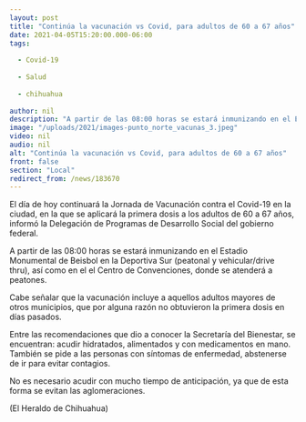 ```yaml
---
layout: post
title: "Continúa la vacunación vs Covid, para adultos de 60 a 67 años"
date: 2021-04-05T15:20:00.000-06:00
tags:
  
  - Covid-19
  
  - Salud
  
  - chihuahua
  
author: nil
description: "A partir de las 08:00 horas se estará inmunizando en el Estadio Monumental de Beisbol en la Deportiva Sur (peatonal y vehicular/drive thru), así como en el el Centro de Convenciones"
image: "/uploads/2021/images-punto_norte_vacunas_3.jpeg"
video: nil
audio: nil
alt: "Continúa la vacunación vs Covid, para adultos de 60 a 67 años"
front: false
section: "Local"
redirect_from: /news/183670
---
```


El día de hoy continuará la Jornada de Vacunación contra el Covid-19 en la ciudad, en la que se aplicará la primera dosis a los adultos de 60 a 67 años, informó la Delegación de Programas de Desarrollo Social del gobierno federal.

A partir de las 08:00 horas se estará inmunizando en el Estadio Monumental de Beisbol en la Deportiva Sur (peatonal y vehicular/drive thru), así como en el el Centro de Convenciones, donde se atenderá a peatones.

Cabe señalar que la vacunación incluye a aquellos adultos mayores de otros municipios, que por alguna razón no obtuvieron la primera dosis en días pasados.

Entre las recomendaciones que dio a conocer la Secretaría del Bienestar, se encuentran: acudir hidratados, alimentados y con medicamentos en mano. También se pide a las personas con síntomas de enfermedad, abstenerse de ir para evitar contagios.

No es necesario acudir con mucho tiempo de anticipación, ya que de esta forma se evitan las aglomeraciones.

(El Heraldo de Chihuahua)